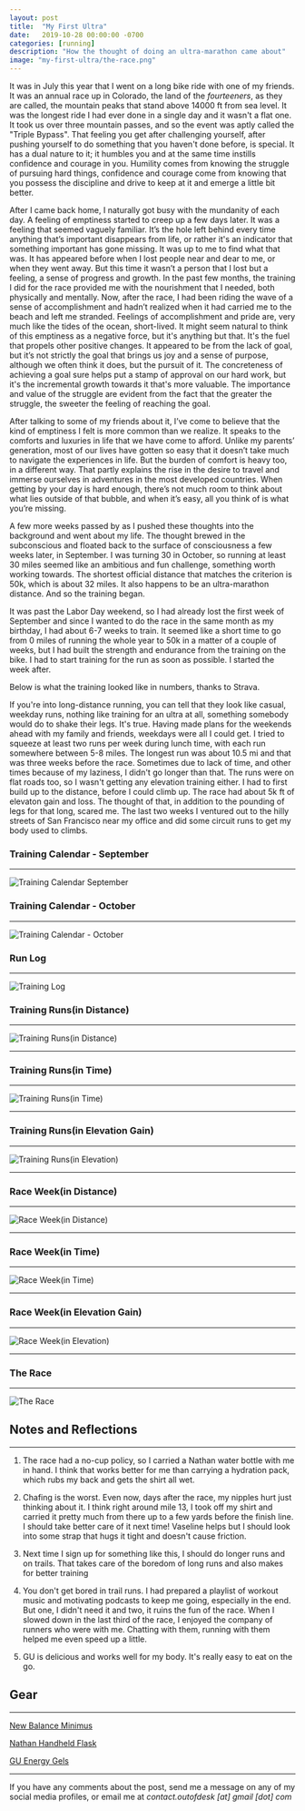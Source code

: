 ```yaml
---
layout: post
title:  "My First Ultra"
date:   2019-10-28 00:00:00 -0700
categories: [running]
description: "How the thought of doing an ultra-marathon came about"
image: "my-first-ultra/the-race.png"
---
```

It was in July this year that I went on a long bike ride with one of my friends. It was an annual race up in Colorado, the land of the *fourteeners*, as they are called, the mountain peaks that stand above 14000 ft from sea level. It was the longest ride I had ever done in a single day and it wasn't a flat one. It took us over three mountain passes, and so the event was aptly called the "Triple Bypass". That feeling you get after challenging yourself, after pushing yourself to do something that you haven't done before, is special. It has a dual nature to it; it humbles you and at the same time instills confidence and courage in you. Humility comes from knowing the struggle of pursuing hard things, confidence and courage come from knowing that you possess the discipline and drive to keep at it and emerge a little bit better.

After I came back home, I naturally got busy with the mundanity of each day. A feeling of emptiness started to creep up a few days later. It was a feeling that seemed vaguely familiar. It’s the hole left behind every time anything that’s important disappears from life, or rather it's an indicator that something important has gone missing. It was up to me to find what that was. It has appeared before when I lost people near and dear to me, or when they went away. But this time it wasn’t a person that I lost but a feeling, a sense of progress and growth. In the past few months, the training I did for the race provided me with the nourishment that I needed, both physically and mentally. Now, after the race, I had been riding the wave of a sense of accomplishment and hadn’t realized when it had carried me to the beach and left me stranded. Feelings of accomplishment and pride are, very much like the tides of the ocean, short-lived. It might seem natural to think of this emptiness as a negative force, but it's anything but that. It's the fuel that propels other positive changes. It appeared to be from the lack of goal, but it’s not strictly the goal that brings us joy and a sense of purpose, although we often think it does, but the pursuit of it. The concreteness of achieving a goal sure helps put a stamp of approval on our hard work, but it's the incremental growth towards it that's more valuable. The importance and value of the struggle are evident from the fact that the greater the struggle, the sweeter the feeling of reaching the goal. 

After talking to some of my friends about it, I’ve come to believe that the kind of emptiness I felt is more common than we realize. It speaks to the comforts and luxuries in life that we have come to afford. Unlike my parents’ generation, most of our lives have gotten so easy that it doesn’t take much to navigate the experiences in life. But the burden of comfort is heavy too, in a different way. That partly explains the rise in the desire to travel and immerse ourselves in adventures in the most developed countries. When getting by your day is hard enough, there’s not much room to think about what lies outside of that bubble, and when it’s easy, all you think of is what you’re missing.

A few more weeks passed by as I pushed these thoughts into the background and went about my life. The thought brewed in the subconscious and floated back to the surface of consciousness a few weeks later, in September. I was turning 30 in October, so running at least 30 miles seemed like an ambitious and fun challenge, something worth working towards. The shortest official distance that matches the criterion is 50k, which is about 32 miles. It also happens to be an ultra-marathon distance. And so the training began.

It was past the Labor Day weekend, so I had already lost the first week of September and since I wanted to do the race in the same month as my birthday, I had about 6-7 weeks to train. It seemed like a short time to go from 0 miles of running the whole year to 50k in a matter of a couple of weeks, but I had built the strength and endurance from the training on the bike. I had to start training for the run as soon as possible. I started the week after.

Below is what the training looked like in numbers, thanks to Strava.

If you're into long-distance running, you can tell that they look like casual, weekday runs, nothing like training for an ultra at all, something somebody would do to shake their legs. It's true. Having made plans for the weekends ahead with my family and friends, weekdays were all I could get. I tried to squeeze at least two runs per week during lunch time, with each run somewhere between 5-8 miles. The longest run was about 10.5 mi and that was three weeks before the race. Sometimes due to lack of time, and other times because of my laziness, I didn't go longer than that. The runs were on flat roads too, so I wasn't getting any elevation training either. I had to first build up to the distance, before I could climb up. The race had about 5k ft of elevaton gain and loss. The thought of that, in addition to the pounding of legs for that long, scared me. The last two weeks I ventured out to the hilly streets of San Francisco near my office and did some circuit runs to get my body used to climbs.


### Training Calendar - September
-----

![Training Calendar September](/static/img/my-first-ultra/training-calendar-september.png)


### Training Calendar - October
-----

![Training Calendar \- October](/static/img/my-first-ultra/training-calendar-october.png)


### Run Log
-----

![Training Log](/static/img/my-first-ultra/training-log.png)

### Training Runs(in Distance)
-----

![Training Runs\(in Distance\)](/static/img/my-first-ultra/training-runs-distance.png)

***

### Training Runs(in Time)
-----

![Training Runs\(in Time\)](/static/img/my-first-ultra/training-runs-time.png)

***

### Training Runs(in Elevation Gain)
-----

![Training Runs\(in Elevation\)](/static/img/my-first-ultra/training-runs-elevation.png)

***
### Race Week(in Distance)
-----

![Race Week\(in Distance\)](/static/img/my-first-ultra/race-week-distance.png)

***

### Race Week(in Time)
-----

![Race Week\(in Time\)](/static/img/my-first-ultra/race-week-time.png)

***

### Race Week(in Elevation Gain)
-----

![Race Week\(in Elevation\)](/static/img/my-first-ultra/race-week-elevation.png)

***

### The Race
-----

![The Race](/static/img/my-first-ultra/the-race.png)


## Notes and Reflections
-----

1. The race had a no-cup policy, so I carried a Nathan water bottle with me in hand. I think that works better for me than carrying a hydration pack, which rubs my back and gets the shirt all wet.

2. Chafing is the worst. Even now, days after the race, my nipples hurt just thinking about it. I think right around mile 13, I took off my shirt and carried it pretty much from there up to a few yards before the finish line. I should take better care of it next time! Vaseline helps but I should look into some strap that hugs it tight and doesn't cause friction.

3. Next time I sign up for something like this, I should do longer runs and on trails. That takes care of the boredom of long runs and also makes for better training

4. You don't get bored in trail runs. I had prepared a playlist of workout music and motivating podcasts to keep me going, especially in the end. But one, I didn't need it and two, it ruins the fun of the race. When I slowed down in the last third of the race, I enjoyed the company of runners who were with me. Chatting with them, running with them helped me even speed up a little.

5. GU is delicious and works well for my body. It's really easy to eat on the go.

## Gear
-----

[New Balance Minimus](https://www.newbalance.com/pd/Minimus-Trail-10/190325795818.html?ecid=ps_Google_pla_190325795818_1699205516&crtp=paidsearch&ncr=true&&CATARGETID=172000630002405320&CADevice=c&gclid=CjwKCAjwxt_tBRAXEiwAENY8hU7bNqAaUvQr4sk556T2MGHF4m5J3F30Jy7qvvDe9b_MznLsEbPS1BoCsSIQAvD_BwE&gclsrc=aw.ds#color=Black_with_Silver&size=8&width=2E)

[Nathan Handheld Flask](https://www.nathansports.com/collections/hydration/products/speedmax-plus-flask)

[GU Energy Gels](https://guenergy.com/products/all-energy-gel)

*****

If you have any comments about the post, send me a message on any of my social media profiles, or email me at *contact.outofdesk [at] gmail [dot] com*
